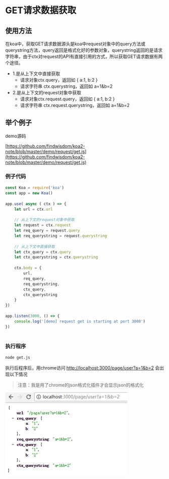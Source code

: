 # GET请求数据获取

## 使用方法
在koa中，获取GET请求数据源头是koa中request对象中的query方法或querystring方法，query返回是格式化好的参数对象，querystring返回的是请求字符串，由于ctx对request的API有直接引用的方式，所以获取GET请求数据有两个途径。
- 1.是从上下文中直接获取
    - 请求对象ctx.query，返回如 { a:1, b:2 }
    - 请求字符串 ctx.querystring，返回如 a=1&b=2
- 2.是从上下文的request对象中获取
    - 请求对象ctx.request.query，返回如 { a:1, b:2 }
    - 请求字符串 ctx.request.querystring，返回如 a=1&b=2

## 举个例子

demo源码

[https://github.com/findwisdom/koa2-note/blob/master/demo/request/get.js](https://github.com/findwisdom/koa2-note/blob/master/demo/request/get.js)

### 例子代码
```js
const Koa = require('koa')
const app = new Koa()

app.use( async ( ctx ) => {
    let url = ctx.url

    // 从上下文的request对象中获取
    let request = ctx.request
    let req_query = request.query
    let req_querystring = request.querystring

    // 从上下文中直接获取
    let ctx_query = ctx.query
    let ctx_querystring = ctx.querystring

    ctx.body = {
        url,
        req_query,
        req_querystring,
        ctx_query,
        ctx_querystring
    }
})

app.listen(3000, () => {
    console.log('[demo] request get is starting at port 3000')
})



```

### 执行程序
```sh
node get.js
```
执行后程序后，用chrome访问 [http://localhost:3000/page/user?a=1&b=2](http://localhost:3000/page/user?a=1&b=2) 会出现以下情况
> 注意：我是用了chrome的json格式化插件才会显示json的格式化

![request-get](/assets/gitbook/request-get.png)
